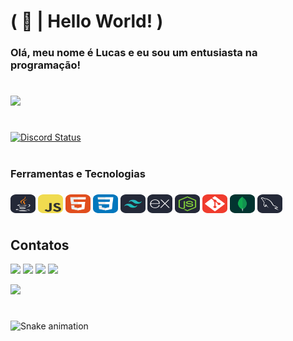
 # ( 👋 | Hello World! )

<h3>Olá, meu nome é Lucas e eu sou um entusiasta na programação!<h3/>

#

<div>
<a href="https://github.com/LucwsH">
<img loading="lazy" height="180em" src="https://github-readme-stats.vercel.app/api?username=LucwsH&show_icons=true&theme=dracula&include_all_commits=true&count_private=true"/>
</div>
 
 #
 
<a href="https://discord.com/users/955095844275781693" target="_blank">
<img heitght="180em" src="https://lanyard.cnrad.dev/api/1057354767111831623?bg=202020&borderRadius=10px" alt="Discord Status"/>
</a>
</div>

#
  
<div>
<div style="display: inline_block">
  <h3>Ferramentas e Tecnologias<h3/>

  <img align="center"  height="30" width="40" src="https://github.com/tandpfun/skill-icons/blob/main/icons/Java-Dark.svg">
  <img align="center"  height="30" width="40" src="https://github.com/tandpfun/skill-icons/blob/main/icons/JavaScript.svg">
  <img align="center"  height="30" width="40" src="https://github.com/tandpfun/skill-icons/blob/main/icons/HTML.svg">
  <img align="center"  height="30" width="40" src="https://github.com/tandpfun/skill-icons/blob/main/icons/CSS.svg">
    <img align="center"  height="30" width="40" src="https://github.com/tandpfun/skill-icons/blob/main/icons/TailwindCSS-Dark.svg">
    <img align="center"  height="30" width="40" src="https://github.com/tandpfun/skill-icons/blob/main/icons/ExpressJS-Dark.svg">
  <img align="center"  height="30" width="40" src="https://github.com/tandpfun/skill-icons/blob/main/icons/NodeJS-Dark.svg">
  <img align="center"  height="30" width="40" src="https://github.com/tandpfun/skill-icons/blob/main/icons/Git.svg">
<img align="center"  height="30" width="40" src="https://github.com/tandpfun/skill-icons/blob/main/icons/MongoDB.svg">
<img align="center"  height="30" width="40" src="https://github.com/tandpfun/skill-icons/blob/main/icons/MySQL-Dark.svg">
</div>

#

## Contatos

<div>
<a href="https://www.youtube.com/seu-canal-youtube-aqui" target="_blank"><img loading="lazy" src="https://img.shields.io/badge/YouTube-FF0000?style=for-the-badge&logo=youtube&logoColor=white" target="_blank"></a>
<a href="https://instagram.com/seu-usuário-instagram-aqui" target="_blank"><img loading="lazy" src="https://img.shields.io/badge/-Instagram-%23E4405F?style=for-the-badge&logo=instagram&logoColor=white" target="_blank"></a>
<a href = "mailto:contato@seu-usuário-aqui"><img loading="lazy" src="https://img.shields.io/badge/Gmail-D14836?style=for-the-badge&logo=gmail&logoColor=white" target="_blank"></a>
<a href="https://www.linkedin.com/in/seu-usuário-linkedln-aqui" target="_blank"><img loading="lazy" src="https://img.shields.io/badge/-LinkedIn-%230077B5?style=for-the-badge&logo=linkedin&logoColor=white" target="_blank"></a>   
</div>

<a href="https://discord.com/users/1057354767111831623"><img src="https://img.shields.io/badge/Discord-7289DA?style=for-the-badge&logo=discord&logoColor=white"></a> 

#

![Snake animation](https://github.com/LucwsH/LucwsH/blob/output/github-contribution-grid-snake.svg)




